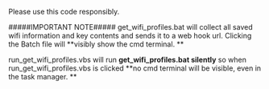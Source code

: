 Please use this code responsibly. 


#####IMPORTANT NOTE#####
get_wifi_profiles.bat will collect all saved wifi information and key contents and sends it to a web hook url. Clicking the Batch file will **visibly show the cmd terminal. **

run_get_wifi_profiles.vbs will run **get_wifi_profiles.bat silently** so when run_get_wifi_profiles.vbs is clicked **no cmd terminal will be visible, even in the task manager. **
